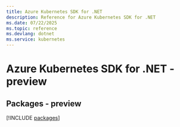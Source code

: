 ```yaml
---
title: Azure Kubernetes SDK for .NET
description: Reference for Azure Kubernetes SDK for .NET
ms.date: 07/22/2025
ms.topic: reference
ms.devlang: dotnet
ms.service: kubernetes
---
```

# Azure Kubernetes SDK for .NET - preview
## Packages - preview
[!INCLUDE [packages](kubernetes-index.md)]